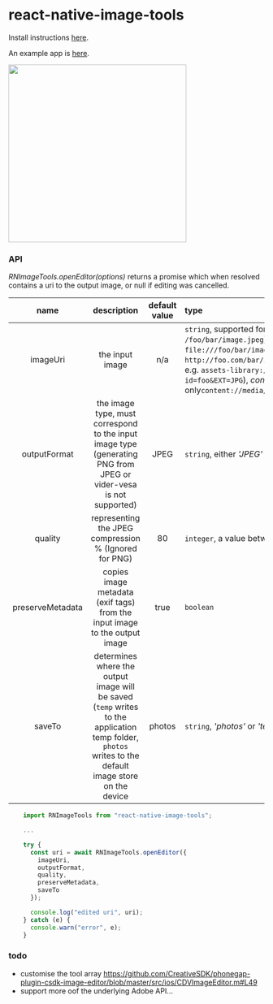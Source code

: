 # react-native-image-tools

Install instructions [here](./docs/install.md).

An example app is [here](https://github.com/npomfret/rn-image-tools-example).

<img src="docs/demo.gif" width="350">

### API


_RNImageTools.openEditor(options)_ returns a promise which when resolved contains a uri to the output image, or null if editing was cancelled.

| name | description | default value | type |
| :---: | :---: | :---: | :--- |
| imageUri | the input image | n/a | `string`, supported formats include _path_ (e.g. `/foo/bar/image.jpeg`), _file url_ (e.g. `file:///foo/bar/image.jpeg`), _url_ (e.g. `http://foo.com/bar/image.jpeg`, _asset-uri_ (iOS ony, e.g. `assets-library://asset/asset.JPG?id=foo&EXT=JPG`), _content-uri_ (android only`content://media/external/images/foo/bar/JPEG`) |
| outputFormat | the image type, must correspond to the input image type (generating PNG from JPEG or vider-vesa is not supported) | JPEG | `string`, either _'JPEG'_ or _'PNG'_ |
| quality | representing the JPEG compression % (Ignored for PNG) | 80 | `integer`, a value between _0_ and _100_ |
| preserveMetadata | copies image metadata (exif tags) from the input image to the output image | true | `boolean` |
| saveTo | determines where the output image will be saved (`temp` writes to the application temp folder, `photos` writes to the default image store on the device | photos | `string`, _'photos'_ or _'temp'_ |

```javascript
    import RNImageTools from "react-native-image-tools";

    ...    

    try {
      const uri = await RNImageTools.openEditor({
        imageUri,
        outputFormat,
        quality,
        preserveMetadata,
        saveTo
      });

      console.log("edited uri", uri);
    } catch (e) {
      console.warn("error", e);
    }
```

### todo

 * customise the tool array https://github.com/CreativeSDK/phonegap-plugin-csdk-image-editor/blob/master/src/ios/CDVImageEditor.m#L49
 * support more oof the underlying Adobe API...  